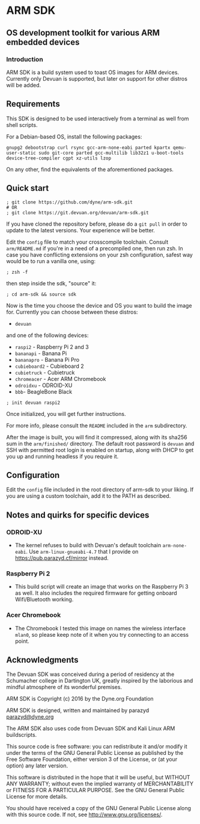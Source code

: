 # ARM SDK

##  OS development toolkit for various ARM embedded devices

### Introduction

ARM SDK is a build system used to toast OS images for ARM devices.
Currently only Devuan is supported, but later on support for other distros
will be added.

## Requirements

This SDK is designed to be used interactively from a terminal as well
from shell scripts.

For a Debian-based OS, install the following packages:

```
gnupg2 debootstrap curl rsync gcc-arm-none-eabi parted kpartx qemu-user-static sudo git-core parted gcc-multilib lib32z1 u-boot-tools device-tree-compiler cgpt xz-utils lzop
```

On any other, find the equivalents of the aforementioned packages.

## Quick start

```
; git clone https://github.com/dyne/arm-sdk.git
# OR
; git clone https://git.devuan.org/devuan/arm-sdk.git
```
If you have cloned the repository before, please do a `git pull` in order
to update to the latest versions. Your experience will be better.

Edit the `config` file to match your crosscompile toolchain. Consult
`arm/README.md` if you're in a need of a precompiled one, then
run zsh. In case you have conflicting extensions on your zsh
configuration, safest way would be to run a vanilla one, using:

```
; zsh -f
```

then step inside the sdk, "source" it:

```
; cd arm-sdk && source sdk
```

Now is the time you choose the device and OS you want to build the image for. Currently
you can choose between these distros:

* `devuan`

and one of the following devices:

* `raspi2` - Raspberry Pi 2 and 3
* `bananapi` - Banana Pi
* `bananapro` - Banana Pi Pro
* `cubieboard2` - Cubieboard 2
* `cubietruck` - Cubietruck
* `chromeacer` - Acer ARM Chromebook
* `odroidxu` - ODROID-XU
* `bbb`- BeagleBone Black

```
; init devuan raspi2
```

Once initialized, you will get further instructions.

For more info, please consult the `README` included in the `arm` subdirectory.

After the image is built, you will find it compressed, along with its sha256 sum
in the `arm/finished/` directory. The default root password is `devuan` and SSH
with permitted root login is enabled on startup, along with DHCP to get you up
and running headless if you require it.

## Configuration

Edit the `config` file included in the root directory of arm-sdk to your liking.
If you are using a custom toolchain, add it to the PATH as described.

## Notes and quirks for specific devices

### ODROID-XU
* The kernel refuses to build with Devuan's default toolchain `arm-none-eabi`.
  Use `arm-linux-gnueabi-4.7` that I provide on https://pub.parazyd.cf/mirror
  instead.

### Raspberry Pi 2
* This build script will create an image that works on the Raspberry Pi 3 as
  well. It also includes the required firmware for getting onboard Wifi/Bluetooth
  working.

### Acer Chromebook
* The Chromebook I tested this image on names the wireless interface `mlan0`, so
  please keep note of it when you try connecting to an access point.

## Acknowledgments

The Devuan SDK was conceived during a period of residency at the
Schumacher college in Dartington UK, greatly inspired by the laborious
and mindful atmosphere of its wonderful premises.

ARM SDK is Copyright (c) 2016 by the Dyne.org Foundation

ARM SDK is designed, written and maintained by parazyd <parazyd@dyne.org>

The ARM SDK also uses code from Devuan SDK and Kali Linux ARM buildscripts.

This source code is free software: you can redistribute it and/or modify
it under the terms of the GNU General Public License as published by
the Free Software Foundation, either version 3 of the License, or
(at your option) any later version.

This software is distributed in the hope that it will be useful,
but WITHOUT ANY WARRANTY; without even the implied warranty of
MERCHANTABILITY or FITNESS FOR A PARTICULAR PURPOSE.  See the
GNU General Public License for more details.

You should have received a copy of the GNU General Public License
along with this source code. If not, see <http://www.gnu.org/licenses/>.
